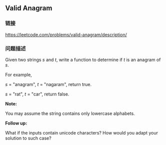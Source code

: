 ## Valid Anagram  
### 链接  
https://leetcode.com/problems/valid-anagram/description/  
### 问题描述
Given two strings *s* and *t*, write a function to determine if *t* is an anagram of *s*.

For example,<br>
*s* = "anagram", *t* = "nagaram", return true.<br>
*s* = "rat", *t* = "car", return false.


**Note:**<br>
You may assume the string contains only lowercase alphabets.

**Follow up:**<br>
What if the inputs contain unicode characters? How would you adapt your solution to such case?
